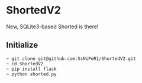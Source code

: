 # ShortedV2
New, SQLite3-based Shorted is there!

## Initialize
```shell
~ git clone git@github.com:SsNiPeR1/ShortedV2.git
~ cd ShortedV2
~ pip install flask
~ python shorted.py
```
